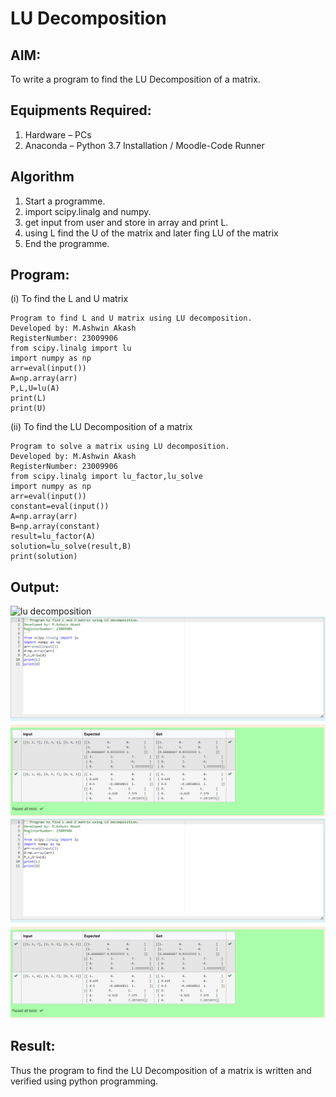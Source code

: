 # LU Decomposition 

## AIM:
To write a program to find the LU Decomposition of a matrix.

## Equipments Required:
1. Hardware – PCs
2. Anaconda – Python 3.7 Installation / Moodle-Code Runner

## Algorithm
1. Start a programme.
2. import scipy.linalg and numpy.
3. get input from user and store in array and print L.
4. using L find the U of the matrix and later fing LU of the matrix
5. End the programme.

## Program:
(i) To find the L and U matrix
```
Program to find L and U matrix using LU decomposition.
Developed by: M.Ashwin Akash
RegisterNumber: 23009906
from scipy.linalg import lu
import numpy as np
arr=eval(input())
A=np.array(arr)
P,L,U=lu(A)
print(L)
print(U)
```
(ii) To find the LU Decomposition of a matrix
```
Program to solve a matrix using LU decomposition.
Developed by: M.Ashwin Akash
RegisterNumber: 23009906
from scipy.linalg import lu_factor,lu_solve
import numpy as np
arr=eval(input())
constant=eval(input())
A=np.array(arr)
B=np.array(constant)
result=lu_factor(A)
solution=lu_solve(result,B)
print(solution)
```

## Output:
![lu decomposition]()
![Alt text](<lu ad-1.png>)
![Alt text](<lu ad-1-1.png>)

## Result:
Thus the program to find the LU Decomposition of a matrix is written and verified using python programming.

